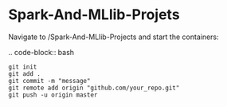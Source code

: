# Spark-And-MLlib-Projets

Navigate to /Spark-And-MLlib-Projects and start the containers:

.. code-block:: bash

    git init
    git add .
    git commit -m "message"
    git remote add origin "github.com/your_repo.git"
    git push -u origin master


